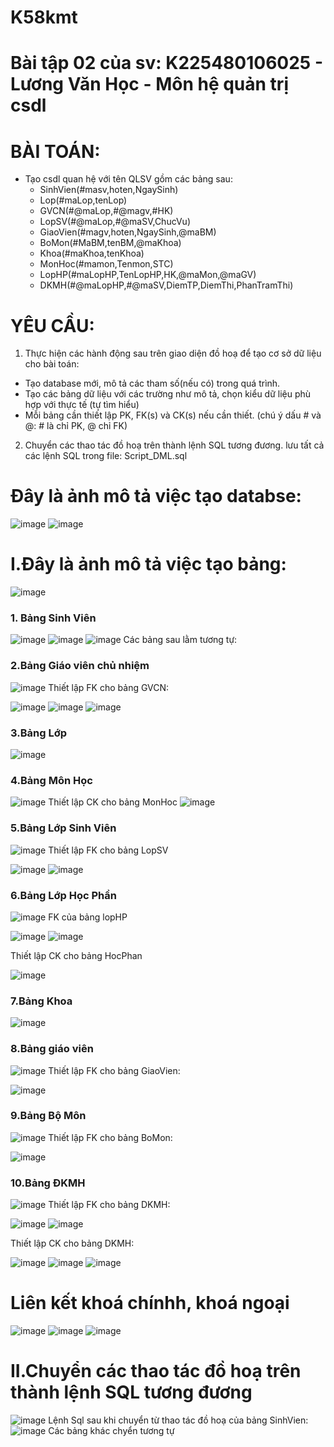 # K58kmt
# Bài tập 02 của sv: K225480106025 - Lương Văn Học - Môn hệ quản trị csdl
# BÀI TOÁN:
- Tạo csdl quan hệ với tên QLSV gồm các bảng sau:
  + SinhVien(#masv,hoten,NgaySinh)
  + Lop(#maLop,tenLop)
  + GVCN(#@maLop,#@magv,#HK)
  + LopSV(#@maLop,#@maSV,ChucVu)
  + GiaoVien(#magv,hoten,NgaySinh,@maBM)
  + BoMon(#MaBM,tenBM,@maKhoa)
  + Khoa(#maKhoa,tenKhoa)
  + MonHoc(#mamon,Tenmon,STC)
  + LopHP(#maLopHP,TenLopHP,HK,@maMon,@maGV)
  + DKMH(#@maLopHP,#@maSV,DiemTP,DiemThi,PhanTramThi)

# YÊU CẦU:
1. Thực hiện các hành động sau trên giao diện đồ hoạ để tạo cơ sở dữ liệu cho bài toán:
  + Tạo database mới, mô tả các tham số(nếu có) trong quá trình.
  + Tạo các bảng dữ liệu với các trường như mô tả, chọn kiểu dữ liệu phù hợp với thực tế (tự tìm hiểu)
  + Mỗi bảng cần thiết lập PK, FK(s) và CK(s) nếu cần thiết. (chú ý dấu # và @: # là chỉ PK, @ chỉ FK)
2. Chuyển các thao tác đồ hoạ trên thành lệnh SQL tương đương. lưu tất cả các lệnh SQL trong file: Script_DML.sql


# Đây là ảnh mô tả việc tạo databse:
![image](https://github.com/user-attachments/assets/f5dcdc3f-dabc-4209-8bfb-8cf45ab0ad11)
![image](https://github.com/user-attachments/assets/504409a0-af4a-4bf2-b0b7-52b008b5b3ba)

# I.Đây là ảnh mô tả việc tạo bảng:
![image](https://github.com/user-attachments/assets/89dcb971-230d-4faa-b857-d71765db3ad8)
### 1. Bảng Sinh Viên
![image](https://github.com/user-attachments/assets/9420e447-de60-479e-96d4-7a26cca06a10)
![image](https://github.com/user-attachments/assets/f457f033-ca6c-4eb2-9930-5a5d8149ce66)
![image](https://github.com/user-attachments/assets/403a1a39-94e8-4be8-bcf1-ba7d19be2130)
Các bảng sau lằm tương tự:
### 2.Bảng Giáo viên chủ nhiệm
![image](https://github.com/user-attachments/assets/7f68c13b-3864-4678-890c-afefbe8a0c81)
Thiết lập FK cho bảng GVCN:

![image](https://github.com/user-attachments/assets/0844d374-281d-491d-b12d-f559f2b2f45e)
![image](https://github.com/user-attachments/assets/30e37a69-5aad-41aa-b460-7f752daa3307)
![image](https://github.com/user-attachments/assets/6b2f7f70-8945-43ac-b245-f0b9915bcc0c)
### 3.Bảng Lớp
![image](https://github.com/user-attachments/assets/00a4b1d8-dc94-41ac-8ba2-ce8e50e2d04c)
### 4.Bảng Môn Học
![image](https://github.com/user-attachments/assets/82517297-6502-4a53-b427-a3d547ed8360)
Thiết lập CK cho bảng MonHoc
![image](https://github.com/user-attachments/assets/549f6c64-8a33-4b28-9f9b-7f0e0684c478)
### 5.Bảng Lớp Sinh Viên
![image](https://github.com/user-attachments/assets/eae9fc25-4b93-41be-ae0c-333cedc801e2)
Thiết lập FK cho bảng LopSV

![image](https://github.com/user-attachments/assets/95585812-48eb-41c2-a85a-434293c010c4)
![image](https://github.com/user-attachments/assets/1743c602-7495-4c0d-8928-71bb7bd4e8a2)
### 6.Bảng Lớp Học Phần
![image](https://github.com/user-attachments/assets/585a4dc1-6305-4bb2-86d3-33cfd9d68e1e)
FK của bảng lopHP

![image](https://github.com/user-attachments/assets/86255fa5-cd20-42fd-aeed-fe7becee9435)
![image](https://github.com/user-attachments/assets/90b85a39-1221-4571-8706-84ca85266ea7)

Thiết lập CK cho bảng HocPhan

![image](https://github.com/user-attachments/assets/db4d06d6-52f4-4f3e-93f0-4668e4f98be9)
### 7.Bảng Khoa
![image](https://github.com/user-attachments/assets/95ebde8c-d169-416f-85d6-83cf2e329f12)
### 8.Bảng giáo viên
![image](https://github.com/user-attachments/assets/0d836427-b0aa-417b-ba07-bf99bcf7f65c)
Thiết lập FK cho bảng GiaoVien:

![image](https://github.com/user-attachments/assets/ba0595bd-a0be-4979-9bca-b568fca0ac86)
### 9.Bảng Bộ Môn
![image](https://github.com/user-attachments/assets/e4536766-0caf-490e-82bf-335513f13687)
Thiết lập FK cho bảng BoMon:

![image](https://github.com/user-attachments/assets/3b34dba8-f776-4ff9-a983-73c06e57dde3)

### 10.Bảng ĐKMH
![image](https://github.com/user-attachments/assets/71ddfb1f-0c48-4e74-968d-c3aeebbd654a)
Thiết lập FK cho bảng DKMH:

![image](https://github.com/user-attachments/assets/4c295efe-8cdb-4d0f-8d2d-0d7434c3f14e)
![image](https://github.com/user-attachments/assets/6cc77dcc-5cf5-402a-887a-fbcdcea9bb64)

Thiết lập CK cho bảng DKMH:

![image](https://github.com/user-attachments/assets/6ab56566-46fb-4a92-896c-b49be1e866fb)
![image](https://github.com/user-attachments/assets/8ff3020c-1670-4a5d-a21d-42584efe538c)
![image](https://github.com/user-attachments/assets/50ed7a4f-6396-4cec-a721-b7301437a52a)

# Liên kết khoá chínhh, khoá ngoại
![image](https://github.com/user-attachments/assets/d1a64d40-56a1-4708-9881-382103eb8c0e)
![image](https://github.com/user-attachments/assets/c990b57f-26c2-4b87-9d61-4075c9c67dd2)
![image](https://github.com/user-attachments/assets/af780422-1284-4cca-ae0e-9a2655ebc19e)

# II.Chuyển các thao tác đồ hoạ trên thành lệnh SQL tương đương
![image](https://github.com/user-attachments/assets/66de231b-53ae-4083-80af-0379b02c5279)
Lệnh Sql sau khi chuyển từ thao tác đồ hoạ của bảng SinhVien:
![image](https://github.com/user-attachments/assets/35d7ef2d-88c5-41a1-821e-67618adbb275)
Các bảng khác chyển tương tự








